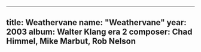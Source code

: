 
---
title: Weathervane
name: "Weathervane"
year:  2003
album: Walter Klang era 2
composer: Chad Himmel, Mike Marbut, Rob Nelson
---
